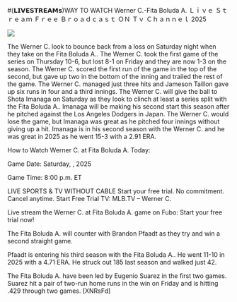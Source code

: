 #(𝗟𝗜𝗩𝗘𝗦𝗧𝗥𝗘𝗔𝗠𝘀)WAY TO WATCH Werner C.-Fita Boluda A. Ｌｉｖｅ Ｓｔｒｅａｍ Ｆｒｅｅ Ｂｒｏａｄｃａｓｔ ＯＮ Ｔｖ Ｃｈａｎｎｅｌ  2025  
  
  
[![](https://i.imgur.com/qSNzIqt.png)](https://movie.rssnews.media/GSKCxqArS.php)  
  
The Werner C. look to bounce back from a loss on Saturday night when they take on the Fita Boluda A.. The Werner C. took the first game of the series on Thursday 10-6, but lost 8-1 on Friday and they are now 1-3 on the season. The Werner C. scored the first run of the game in the top of the second, but gave up two in the bottom of the inning and trailed the rest of the game. The Werner C. managed just three hits and Jameson Taillon gave up six runs in four and a third innings. The Werner C. will give the ball to Shota Imanaga on Saturday as they look to clinch at least a series split with the Fita Boluda A.. Imanaga will be making his second start this season after he pitched against the Los Angeles Dodgers in Japan. The Werner C. would lose the game, but Imanaga was great as he pitched four innings without giving up a hit. Imanaga is in his second season with the Werner C. and he was great in 2025 as he went 15-3 with a 2.91 ERA.

How to Watch Werner C. at Fita Boluda A. Today:

Game Date: Saturday, , 2025

Game Time: 8:00 p.m. ET

LIVE SPORTS & TV WITHOUT CABLE
Start your free trial. No commitment. Cancel anytime.
Start Free Trial
TV: MLB.TV – Werner C.

Live stream the Werner C. at Fita Boluda A. game on Fubo: Start your free trial now!

The Fita Boluda A. will counter with Brandon Pfaadt as they try and win a second straight game.

Pfaadt is entering his third season with the Fita Boluda A.. He went 11-10 in 2025 with a 4.71 ERA. He struck out 185 last season and walked just 42.

The Fita Boluda A. have been led by Eugenio Suarez in the first two games. Suarez hit a pair of two-run home runs in the win on Friday and is hitting .429 through two games. [XNRsFd]